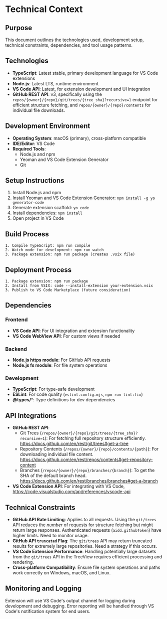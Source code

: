 # Technical Context

## Purpose

This document outlines the technologies used, development setup, technical constraints, dependencies, and tool usage patterns.

## Technologies

- **TypeScript**: Latest stable, primary development language for VS Code extensions
- **Node.js**: Latest LTS, runtime environment
- **VS Code API**: Latest, for extension development and UI integration
- **GitHub REST API**: v3, specifically using the `repos/{owner}/{repo}/git/trees/{tree_sha}?recursive=1` endpoint for efficient structure fetching, and `repos/{owner}/{repo}/contents` for individual file downloads.

## Development Environment

- **Operating System**: macOS (primary), cross-platform compatible
- **IDE/Editor**: VS Code
- **Required Tools**:
  - Node.js and npm
  - Yeoman and VS Code Extension Generator
  - Git

## Setup Instructions

1. Install Node.js and npm
2. Install Yeoman and VS Code Extension Generator: `npm install -g yo generator-code`
3. Generate extension scaffold: `yo code`
4. Install dependencies: `npm install`
5. Open project in VS Code

## Build Process

```
1. Compile TypeScript: npm run compile
2. Watch mode for development: npm run watch
3. Package extension: npm run package (creates .vsix file)
```

## Deployment Process

```
1. Package extension: npm run package
2. Install from VSIX: code --install-extension your-extension.vsix
3. Publish to VS Code Marketplace (future consideration)
```

## Dependencies

### Frontend

- **VS Code API**: For UI integration and extension functionality
- **VS Code WebView API**: For custom views if needed

### Backend

- **Node.js https module**: For GitHub API requests
- **Node.js fs module**: For file system operations

### Development

- **TypeScript**: For type-safe development
- **ESLint**: For code quality (`eslint.config.mjs`, `npm run lint:fix`)
- **@types/***: Type definitions for dev dependencies

## API Integrations

- **GitHub REST API**:
  - Git Trees (`/repos/{owner}/{repo}/git/trees/{tree_sha}?recursive=1`): For fetching full repository structure efficiently. <https://docs.github.com/en/rest/git/trees#get-a-tree>
  - Repository Contents (`/repos/{owner}/{repo}/contents/{path}`): For downloading individual file content. <https://docs.github.com/en/rest/repos/contents#get-repository-content>
  - Branches (`/repos/{owner}/{repo}/branches/{branch}`): To get the SHA of the default branch head. <https://docs.github.com/en/rest/branches/branches#get-a-branch>
- **VS Code Extension API**: For integrating with VS Code, <https://code.visualstudio.com/api/references/vscode-api>

## Technical Constraints

- **GitHub API Rate Limiting**: Applies to all requests. Using the `git/trees` API reduces the *number* of requests for structure fetching but might return large responses. Authenticated requests (`aidd.githubToken`) have higher limits. Need to monitor usage.
- **GitHub API `truncated` Flag**: The `git/trees` API may return truncated results for extremely large repositories. Need a strategy if this occurs.
- **VS Code Extension Performance**: Handling potentially large datasets from the `git/trees` API in the TreeView requires efficient processing and rendering.
- **Cross-platform Compatibility**: Ensure file system operations and paths work correctly on Windows, macOS, and Linux.

## Monitoring and Logging

Extension will use VS Code's output channel for logging during development and debugging. Error reporting will be handled through VS Code's notification system for end users.
